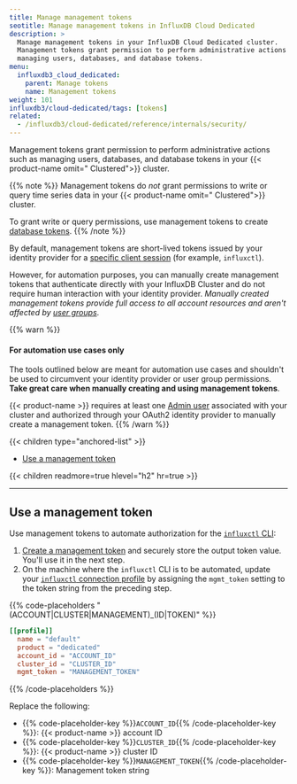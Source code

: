 ```yaml
---
title: Manage management tokens
seotitle: Manage management tokens in InfluxDB Cloud Dedicated
description: >
  Manage management tokens in your InfluxDB Cloud Dedicated cluster.
  Management tokens grant permission to perform administrative actions such as
  managing users, databases, and database tokens.
menu:
  influxdb3_cloud_dedicated:
    parent: Manage tokens
    name: Management tokens
weight: 101
influxdb3/cloud-dedicated/tags: [tokens]
related:
  - /influxdb3/cloud-dedicated/reference/internals/security/
---
```


Management tokens grant permission to perform administrative actions such as
managing users, databases, and database tokens in your
{{< product-name omit=" Clustered">}} cluster.

{{% note %}}
Management tokens do _not_ grant permissions to write or query time series data
in your {{< product-name omit=" Clustered">}} cluster.

To grant write or query permissions, use management tokens to create
[database tokens](/influxdb3/cloud-dedicated/admin/tokens/database/).
{{% /note %}}

By default, management tokens are short-lived tokens issued by your identity
provider for a [specific client session](/influxdb3/cloud-dedicated/reference/internals/security/#management-tokens-in-the-influxctl-cli) (for example, `influxctl`).

However, for automation purposes, you can manually create management tokens that
authenticate directly with your InfluxDB Cluster and do not require human
interaction with your identity provider.
_Manually created management tokens provide full access to all account resources
and aren't affected by [user groups](/influxdb3/cloud-dedicated/reference/internals/security/#user-groups)_.

{{% warn %}}
#### For automation use cases only

The tools outlined below are meant for automation use cases and shouldn't be
used to circumvent your identity provider or user group permissions.
**Take great care when manually creating and using management tokens**.

{{< product-name >}} requires at least one [Admin user](/influxdb3/cloud-dedicated/reference/internals/security/#admin-user-group) associated with your cluster 
and authorized through your OAuth2 identity provider to manually create a
management token.
{{% /warn %}}

{{< children type="anchored-list" >}}
- [Use a management token](#use-a-management-token)

{{< children readmore=true hlevel="h2" hr=true >}}

---

## Use a management token

Use management tokens to automate authorization for the
[`influxctl` CLI](/influxdb3/cloud-dedicated/reference/cli/influxctl/):

1.  [Create a management token](#create-a-management-token) and securely store the output token value. You'll use it in the next step.
2.  On the machine where the `influxctl` CLI is to be automated, update your
    [`influxctl` connection profile](/influxdb3/cloud-dedicated/reference/cli/influxctl/#configure-connection-profiles)
    by assigning the `mgmt_token` setting to the token string from the preceding step.

{{% code-placeholders "(ACCOUNT|CLUSTER|MANAGEMENT)_(ID|TOKEN)" %}}
```toml
[[profile]]
  name = "default"
  product = "dedicated"
  account_id = "ACCOUNT_ID"
  cluster_id = "CLUSTER_ID"
  mgmt_token = "MANAGEMENT_TOKEN"
```
{{% /code-placeholders %}}

Replace the following:

- {{% code-placeholder-key %}}`ACCOUNT_ID`{{% /code-placeholder-key %}}:
  {{< product-name >}} account ID
- {{% code-placeholder-key %}}`CLUSTER_ID`{{% /code-placeholder-key %}}:
  {{< product-name >}} cluster ID
- {{% code-placeholder-key %}}`MANAGEMENT_TOKEN`{{% /code-placeholder-key %}}:
  Management token string
